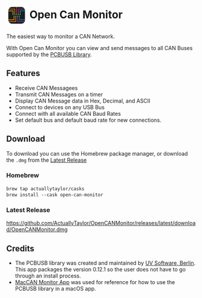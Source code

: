 <h1><img src="assets/icon.png" align="center" alt="icon" width=55> Open Can Monitor</h1>

The easiest way to monitor a CAN Network. 

With Open Can Monitor you can view and send messages to all CAN Buses supported by the [PCBUSB Library](https://www.mac-can.com/).

## Features
- Receive CAN Messagees
- Transmit CAN Messages on a timer
- Display CAN Message data in Hex, Decimal, and ASCII
- Connect to devices on any USB Bus
- Connect with all available CAN Baud Rates
- Set default bus and default baud rate for new connections.

## Download
To download you can use the Homebrew package manager, or download the `.dmg` from the [Latest Release](https://github.com/ActuallyTaylor/OpenCANMonitor/releases/latest/download/OpenCANMonitor.dmg)

### Homebrew
```
brew tap actuallytaylor/casks
brew install --cask open-can-monitor
```

### Latest Release
https://github.com/ActuallyTaylor/OpenCANMonitor/releases/latest/download/OpenCANMonitor.dmg

## Credits
- The PCBUSB library was created and maintained by [UV Software, Berlin](https://www.mac-can.com/). This app packages the version 0.12.1 so the user does not have to go through an install process.
- [MacCAN Monitor App](https://github.com/mac-can/PCBUSB-Monitor) was used for reference for how to use the PCBUSB library in a macOS app.